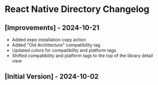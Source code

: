 # React Native Directory Changelog

## [Improvements] - 2024-10-21

- Added expo installation copy action
- Added "Old Architecture" compatibility tag
- Updated colors for compatibility and platform tags
- Shifted compatibility and platform tags to the top of the library detail view

## [Initial Version] - 2024-10-02
